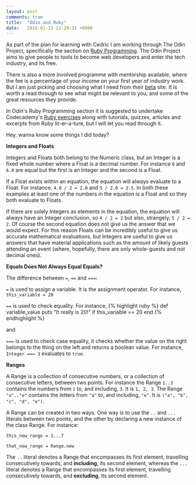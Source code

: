 ```yaml
---
layout: post
comments: true
title:  "Odin and Ruby"
date:   2016-01-15 12:29:31 +0000
---
```


As part of the plan for learning with Cedric I am working through The Odin Project, specifically the section on [Ruby Programming][odin-ruby-programming-overview]. The Odin Project aims to give people to tools to become web developers and enter the tech industry, and its free. 

There is also a more involved programme with mentorship available, where the fee is a percentage of your income on your first year of industry work. But I am just picking and choosing what I need from their [beta][odin-project-home] site. It is worth a read through to see what might be relevant to you, and some of the great resources they provide.

In Odin's Ruby Programming section it is suggested to undertake Codecademy's [Ruby exercises][codecademy-intro-ruby] along with tutorials, quizzes, articles and excerpts from Ruby lit-er-a-ture, but I will let you read through it.

Hey, wanna know some things I did today?

<strong>Integers and Floats</strong>

Integers and Floats both belong to the Numeric class, but an Integer is a fixed whole number where a Float is a decimal number. For instance `6` and `6.0` are equal but the first is an Integer and the second is a Float. 

If a Float exists within an equation, the equation will always evaluate to a Float. For instance, `4.0 / 2 = 2.0` and `5 / 2.0 = 2.5`. In both these examples at least one of the numbers in the equation is a Float and so they both evaluate to Floats.

If there are solely Integers as elements in the equation, the equation will always have an Integer conclusion, so `4 / 2 = 2` but also, strangely, `5 / 2 = 2`. Of course the second equation does not give us the answer that we would expect. For this reason Floats can be incredibly useful to give us accurate mathematical evaluations, but Integers are useful to give us answers that have material applications such as the amount of likely guests attending an event (where, hopefully, there are only whole-guests and not decimal ones).

<strong>Equals Does Not Always Equal Equals?</strong>

The difference between `=`, `==` and `===`:

`=` is used to assign a variable. It is the assignment operator.
For instance, `this_variable = 20`

`==` is used to check equality.
For instance, {% highlight ruby %}
def variable_value
  puts "It really is 20!" if this_variable == 20
end
{% endhighlight %}

and

`===` is used to check case equality, it checks whether the value on the right belongs to the thing on the left and returns a boolean value.
For instance, `Integer === 3` evaluates to `true`.

<strong>Ranges</strong>


A Range is a collection of consecutive numbers, or a collection of consecutive letters, between two points. For instance the Range `1..3` contains the numbers from `1` to, and including, `3`. It is `1, 2, 3`. The Range `"a".."e"` contains the letters from `"a"` to, and including, `"e"`. It is `("a", "b", "c", "d", "e")`.


A Range can be created in two ways. One way is to use the `..` and `...` literals between two points, and the other by declaring a new instance of the class Range. For instance:

`this_new_range = 1...7`

`that_new_range = Range.new`


The `..` literal denotes a Range that encompasses its first element, travelling consecutively towards, and <strong>including</strong>, its second element, whereas the `...` literal denotes a Range that encompasses its first element, travelling consecutively towards, and <strong>excluding</strong>, its second element.


[odin-ruby-programming-overview]: http://www.theodinproject.com/ruby-programming
[odin-project-home]: http://www.theodinproject.com/home
[codecademy-intro-ruby]: https://www.codecademy.com/learn/ruby

